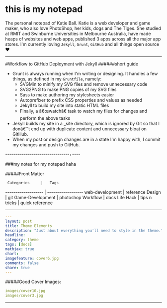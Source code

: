 this is my notepad
==================

The personal notepad of Katie Ball. Katie is a web developer and game maker, who also love PhotoShop, her kids, dogs and The Tiges. She studied at RMIT and Swinburne Universities in Melbourne Australia, have made heaps of websites and web apps, published 3 apps across all the major app stores.
I'm currently loving `Jekyll`, `Grunt`, `GitHub` and all things open source ❤️

------------------------------------------

#Workflow to GitHub Deployment with Jekyll 
######short guide

- Grunt is always running when I'm writing or designing. It handles a few things, as defined in my `Gruntfile`, namely: 
  - SVGMin to minify my SVG files and remove unnecessary code
  - SVG2PNG to make PNG copies of my SVG files
  - Sass to make authoring my stylesheets easier
  - Autoprefixer to prefix CSS properties and values as needed
  - Jekyll to build my site into static HTML files
  - Finally, a â€œwatchâ€ task to watch my files for changes and perform the above tasks
- Jekyll builds my site in a  _site  directory, which is ignored by Git so that I donâ€™t end up with duplicate content and unnecessary bloat on GitHub.
- When my post or design changes are in a state I'm happy with, I commit my changes and push to GitHub.

--------------------------------+----

###my notes for my notepad haha

#####Front Matter

     Categories     |   Tags
------------------- | ------------------
web-development     | reference
Design              | git
Game-Development    | photoshop
Workflow            | docs
Life Hack           | tips n tricks
                    | quick reference

-----------------------------------------

```yaml
---
layout: post
title: Theme Elements
description: "Just about everything you'll need to style in the theme."
headline: 
category: theme
tags: [docs]
mathjax: true
chart: 
imagefeature: cover6.jpg
comments: false
share: true
---
```

#####Good Cover Images:
```yaml
images/cover10.jpg
images/cover3.jpg
```

---------------------------------
